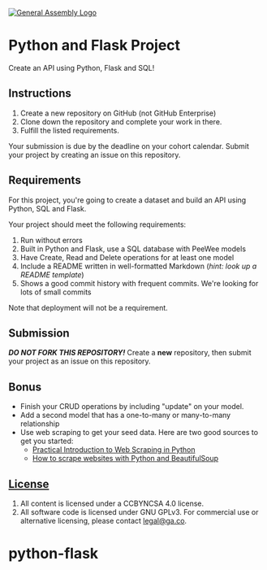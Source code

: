 [![General Assembly Logo](https://camo.githubusercontent.com/1a91b05b8f4d44b5bbfb83abac2b0996d8e26c92/687474703a2f2f692e696d6775722e636f6d2f6b6538555354712e706e67)](https://generalassemb.ly/education/web-development-immersive)

# Python and Flask Project

Create an API using Python, Flask and SQL!

## Instructions

1. Create a new repository on GitHub (not GitHub Enterprise)
1. Clone down the repository and complete your work in there.
1. Fulfill the listed requirements.

Your submission is due by the deadline on your cohort calendar. Submit your
project by creating an issue on this repository.

## Requirements

For this project, you're going to create a dataset and build an API using Python, SQL and Flask.

Your project should meet the following requirements:

1. Run without errors
1. Built in Python and Flask, use a SQL database with PeeWee models
1. Have Create, Read and Delete operations for at least one model
1. Include a README written in well-formatted Markdown (_hint: look up a README
   template_)
1. Shows a good commit history with frequent commits. We're looking for lots of
   small commits
   
Note that deployment will not be a requirement. 

## Submission

***DO NOT FORK THIS REPOSITORY!*** Create a **new** repository, then submit your project as an issue on this repository.

## Bonus

- Finish your CRUD operations by including "update" on your model. 
- Add a second model that has a one-to-many or many-to-many relationship
- Use web scraping to get your seed data. Here are two good sources to get you started:
   - [Practical Introduction to Web Scraping in Python](https://realpython.com/python-web-scraping-practical-introduction/)
   - [How to scrape websites with Python and BeautifulSoup](https://www.freecodecamp.org/news/how-to-scrape-websites-with-python-and-beautifulsoup-5946935d93fe/)

## [License](LICENSE)

1.  All content is licensed under a CC­BY­NC­SA 4.0 license.
1.  All software code is licensed under GNU GPLv3. For commercial use or
    alternative licensing, please contact legal@ga.co.
# python-flask
